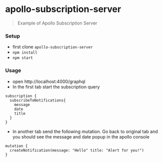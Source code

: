 # apollo-subscription-server
> Example of Apollo Subscription Server

### Setup
* first clone `apollo-subscription-server`
* `npm install`
* `npm start`


### Usage
* open http://localhost:4000/graphql
* In the first tab start the subscription query 
```
subscription {
  subscribeToNotifications{
    message
    date
    title
  }
}
```
* In another tab send the following mutation. Go back to original tab and you should see the message and date popup in the apollo console

```
mutation {
  createNotification(message: "Hello" title: "Alert for you!")
}

```